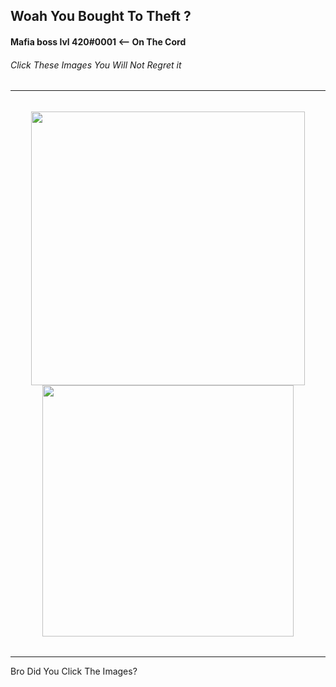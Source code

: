 ## Woah You Bought To Theft ?

#### Mafia boss lvl 420#0001 <-- On The Cord


###### Click These Images You Will Not Regret it
---
######
<div align="center">
    <a href="https://youtu.be/6n3pFFPSlW4">
        <img src="https://github-readme-stats.vercel.app/api?username=Mafia-boss-lvl-420&show_icons=true&theme=vision-friendly-dark&hide=prs,stars,contribs"width="438"/>
  </a>
    <a href="https://youtu.be/dQw4w9WgXcQ">
        <img src="https://github-readme-stats.vercel.app/api/top-langs/?username=Mafia-boss-lvl-420&theme=vision-friendly-dark&layout=compact"width="402">
  </a>
</div>


######
---
Bro Did You Click The Images?